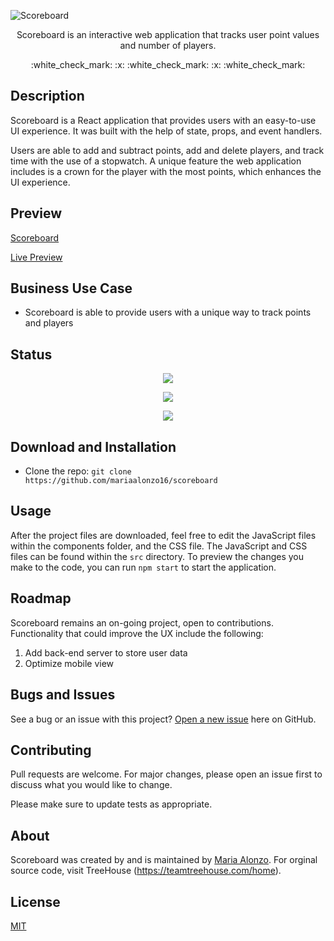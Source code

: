 ![Scoreboard]( https://user-images.githubusercontent.com/93888269/155904980-c57b4007-a90c-482f-a832-d17d19b4dde0.png )

<p align="center">Scoreboard is an interactive web application that tracks user point values and number of players.</p>

<p align="center"> :white_check_mark: :x: :white_check_mark: :x: :white_check_mark:</p>

## Description

Scoreboard is a React application that provides users with an easy-to-use UI experience. It was built with the help of state, props, and event handlers. 

Users are able to add and subtract points, add and delete players, and track time with the use of a stopwatch. A unique feature the web application includes is a crown for the player with the most points, which enhances the UI experience.


## Preview
[Scoreboard](https://user-images.githubusercontent.com/93888269/155904103-fffd33b8-7b2d-4efe-858d-e405a2e8bdf5.mp4)

[Live Preview](https://mariaalonzo16.github.io/scoreboard/)
## Business Use Case

- Scoreboard is able to provide users with a unique way to track points and players

## Status

<p align="center"> <img src="https://img.shields.io/tokei/lines/github/mariaalonzo16/scoreboard" /> </p>

<p align="center"> <img src="https://img.shields.io/github/languages/count/mariaalonzo16/scoreboard" /> </p>

<p align="center"> <img src="https://img.shields.io/github/repo-size/mariaalonzo16/scoreboard" /> </p>

## Download and Installation

- Clone the repo: `git clone https://github.com/mariaalonzo16/scoreboard`

## Usage

After the project files are downloaded, feel free to edit the JavaScript files within the components folder, and the CSS file. The JavaScript and CSS files can be found within the `src` directory. To preview the changes you make to the code, you can run `npm start` to start the application.

## Roadmap

 Scoreboard remains an on-going project, open to contributions. Functionality that could improve the UX include the following:

1) Add back-end server to store user data
2) Optimize mobile view


## Bugs and Issues

See a bug or an issue with this project? [Open a new issue](https://github.com/mariaalonzo16/scoreboard/issues) here on GitHub.

## Contributing
Pull requests are welcome. For major changes, please open an issue first to discuss what you would like to change.

Please make sure to update tests as appropriate.

## About

Scoreboard was created by and is maintained by [Maria Alonzo](https://www.linkedin.com/in/maria-jose-alonzo-claudino/). For orginal source code, visit TreeHouse (https://teamtreehouse.com/home).

## License
[MIT](https://choosealicense.com/licenses/mit/)
